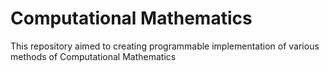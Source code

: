 # Computational Mathematics

This repository aimed to creating programmable implementation of various methods of Computational Mathematics